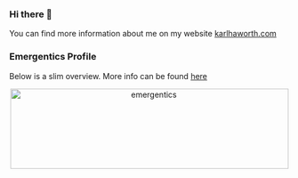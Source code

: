 ### Hi there 👋

You can find more information about me on my website [karlhaworth.com](https://karlhaworth.com)

### Emergentics Profile

Below is a slim overview. More info can be found [here](emergenetics_profile.md)

<p align="center"><img src="https://user-images.githubusercontent.com/58607256/113309702-45f31e80-92bc-11eb-9b18-4bef05daabc3.png" alt="emergentics" width="500px" height="144px"></p>
